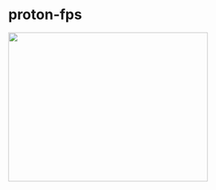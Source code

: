 # proton-fps


<img src="https://github.com/dummmy1/proton-fps/blob/main/showcase/proton-fps.gif" width="400" height="300">
